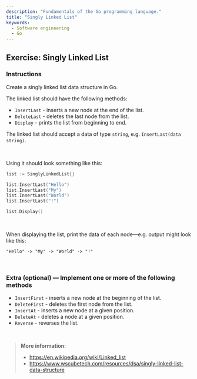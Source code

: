 ```yaml
---
description: "Fundamentals of the Go programming language."
title: "Singly Linked List"
keywords:
  - Software engineering
  - Go
---
```


## Exercise: Singly Linked List

### Instructions

Create a singly linked list data structure in Go.

The linked list should have the following methods:

* `InsertLast` - inserts a new node at the end of the list.
* `DeleteLast` - deletes the last node from the list.
* `Display` - prints the list from beginning to end.

The linked list should accept a data of type `string`, e.g. `InsertLast(data string)`.

</br>

Using it should look something like this:
  
```go
list := SinglyLinkedList{}

list.InsertLast("Hello")
list.InsertLast("My")
list.InsertLast("World")
list.InsertLast("!")

list.Display()
```

</br>

When displaying the list, print the data of each node—e.g. output might look like this:

```plaintext
"Hello" -> "My" -> "World" -> "!"
```

</br>

### Extra (optional) — Implement one or more of the following methods

* `InsertFirst` - inserts a new node at the beginning of the list.
* `DeleteFirst` - deletes the first node from the list.
* `InsertAt` - inserts a new node at a given position.
* `DeleteAt` - deletes a node at a given position.
* `Reverse` - reverses the list.

</br>

> **More information:** 
> - https://en.wikipedia.org/wiki/Linked_list
> - https://www.wscubetech.com/resources/dsa/singly-linked-list-data-structure

</br>
